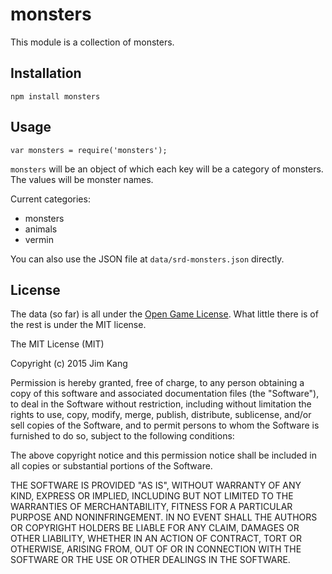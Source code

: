 monsters
========

This module is a collection of monsters.

Installation
------------

    npm install monsters

Usage
-----

    var monsters = require('monsters');

`monsters` will be an object of which each key will be a category of monsters. The values will be monster names.

Current categories:

  - monsters
  - animals
  - vermin

You can also use the JSON file at `data/srd-monsters.json` directly.

License
-------

The data (so far) is all under the [Open Game License](https://github.com/jimkang/monsters/tree/master/data/OPEN-GAME-LICENSE.txt). What little there is of the rest is under the MIT license.

The MIT License (MIT)

Copyright (c) 2015 Jim Kang

Permission is hereby granted, free of charge, to any person obtaining a copy
of this software and associated documentation files (the "Software"), to deal
in the Software without restriction, including without limitation the rights
to use, copy, modify, merge, publish, distribute, sublicense, and/or sell
copies of the Software, and to permit persons to whom the Software is
furnished to do so, subject to the following conditions:

The above copyright notice and this permission notice shall be included in
all copies or substantial portions of the Software.

THE SOFTWARE IS PROVIDED "AS IS", WITHOUT WARRANTY OF ANY KIND, EXPRESS OR
IMPLIED, INCLUDING BUT NOT LIMITED TO THE WARRANTIES OF MERCHANTABILITY,
FITNESS FOR A PARTICULAR PURPOSE AND NONINFRINGEMENT. IN NO EVENT SHALL THE
AUTHORS OR COPYRIGHT HOLDERS BE LIABLE FOR ANY CLAIM, DAMAGES OR OTHER
LIABILITY, WHETHER IN AN ACTION OF CONTRACT, TORT OR OTHERWISE, ARISING FROM,
OUT OF OR IN CONNECTION WITH THE SOFTWARE OR THE USE OR OTHER DEALINGS IN
THE SOFTWARE.
